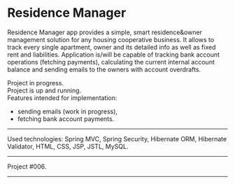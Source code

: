 # Residence Manager

Residence Manager app provides a simple, smart residence&owner management solution for any housing cooperative business.
It allows to track every single apartment, owner and its detailed info as well as fixed rent and liabilities. Application is/will be capable of tracking bank account operations (fetching payments), calculating the current internal account balance and sending emails to the owners with account overdrafts.

Project in progress.<br>
Project is up and running.<br>
Features intended for implementation:
<ul>
<li>sending emails (work in progress),</li>
<li>fetching bank account payments.</li>
</ul>

----

Used technologies:
Spring MVC, Spring Security, Hibernate ORM, Hibernate Validator, HTML, CSS, JSP, JSTL, MySQL.<br>

---

Project #006.

---